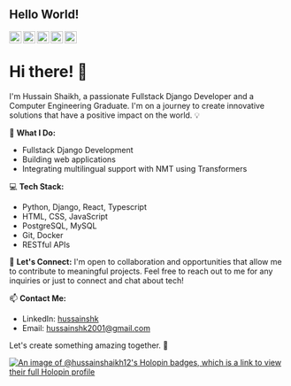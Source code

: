 
## Hello World! </h2>

<a href="https://twitter.com/HussainSk2001">
  <img align="left" alt="Hussain's Twitter" width="22px" src="https://cdn.jsdelivr.net/npm/simple-icons@v3/icons/twitter.svg" />
</a>
<a href="https://www.linkedin.com/in/hussainshk/">
  <img align="left" alt="Hussain's Linkdein" width="22px" src="https://cdn.jsdelivr.net/npm/simple-icons@v3/icons/linkedin.svg" />
</a>
<a href="https://github.com/hussainshaikh12">
  <img align="left" alt="Hussain's Github" width="22px" src="https://cdn.jsdelivr.net/npm/simple-icons@v3/icons/github.svg" />
</a>
<a href="https://www.youtube.com/channel/UCBcEvje8Dm-DRu3p6iteqZw">
  <img align="left" alt="Hussain's Youtube" width="22px" src="https://cdn.jsdelivr.net/npm/simple-icons@v3/icons/youtube.svg" />
</a>
<a href="https://leetcode.com/hussainshk/">
  <img align="left" alt="Hussain's Leetcode" width="22px" src="https://cdn.jsdelivr.net/npm/simple-icons@v3/icons/leetcode.svg" />
</a>
<br />

<!-- 
<img align="right" width='30' src="https://user-images.githubusercontent.com/46746707/158658139-d292b140-92b5-4e4b-b140-597da2010d9e.jpg" />
 -->
# Hi there! 👋

I'm Hussain Shaikh, a passionate Fullstack Django Developer and a Computer Engineering Graduate. I'm on a journey to create innovative solutions that have a positive impact on the world. 💡

🚀 **What I Do:**
- Fullstack Django Development
- Building web applications
- Integrating multilingual support with NMT using Transformers

💻 **Tech Stack:**
- Python, Django, React, Typescript
- HTML, CSS, JavaScript
- PostgreSQL, MySQL
- Git, Docker
- RESTful APIs


🤝 **Let's Connect:**
I'm open to collaboration and opportunities that allow me to contribute to meaningful projects. Feel free to reach out to me for any inquiries or just to connect and chat about tech!

📫 **Contact Me:**
- LinkedIn: [hussainshk](https://www.linkedin.com/in/hussainshk)
- Email: [hussainshk2001@gmail.com](mailto:hussainshk2001@gmail.com)


Let's create something amazing together. 🚀


[![An image of @hussainshaikh12's Holopin badges, which is a link to view their full Holopin profile](https://holopin.me/hussainshaikh12)](https://holopin.io/@hussainshaikh12)
<!---
hussainshaikh12/hussainshaikh12 is a ✨ special ✨ repository because its `README.md` (this file) appears on your GitHub profile.
You can click the Preview link to take a look at your changes.
--->
